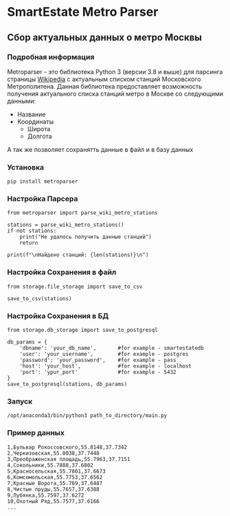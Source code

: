 # SmartEstate Metro Parser
## Сбор актуальных данных о метро Москвы

### Подробная информация
Metroparser - это библиотека Python 3 (версии 3.8 и выше) для парсинга страницы [Wikipedia](https://ru.wikipedia.org/wiki/%D0%A1%D0%BF%D0%B8%D1%81%D0%BE%D0%BA_%D1%81%D1%82%D0%B0%D0%BD%D1%86%D0%B8%D0%B9_%D0%9C%D0%BE%D1%81%D0%BA%D0%BE%D0%B2%D1%81%D0%BA%D0%BE%D0%B3%D0%BE_%D0%BC%D0%B5%D1%82%D1%80%D0%BE%D0%BF%D0%BE%D0%BB%D0%B8%D1%82%D0%B5%D0%BD%D0%B0) c актуальным списком станций Московского Метрополитена. Данная библиотека предоставляет возможность получения актуального списка станций метро в Москве со следующими данными: 
- Название
- Координаты
  - Широта
  - Долгота

А так же позволяет сохранятть данные в файл и в базу данных 

### Установка
```pip install metroparser```

### Настройка Парсера 
```
from metroparser import parse_wiki_metro_stations

stations = parse_wiki_metro_stations()
if not stations:
    print("Не удалось получить данные станций")
    return

print(f"\nНайдено станций: {len(stations)}\n")

```

### Настройка Сохранения в файл 
```
from storage.file_storage import save_to_csv

save_to_csv(stations)
```

### Настройка Сохранения в БД 
```
from storage.db_storage import save_to_postgresql

db_params = {
    'dbname': 'your_db_name',       #for example - smartestatedb
    'user': 'your_username',        #for example - postgres
    'password': 'your_password',    #for example - pass
    'host': 'your_host',            #for example - localhost
    'port': 'ypur_port'             #for example - 5432
}
save_to_postgresql(stations, db_params)
```
### Запуск 

```commandline
/opt/anaconda3/bin/python3 path_to_directory/main.py
```

### Пример данных 

```commandline
1,Бульвар Рокоссовского,55.8148,37.7342
2,Черкизовская,55.8038,37.7448
3,Преображенская площадь,55.7963,37.7151
4,Сокольники,55.7888,37.6802
5,Красносельская,55.7801,37.6673
6,Комсомольская,55.7753,37.6562
7,Красные Ворота,55.769,37.6487
8,Чистые пруды,55.7657,37.6388
9,Лубянка,55.7597,37.6272
10,Охотный Ряд,55.7577,37.6166
...
```